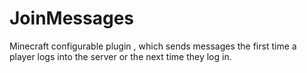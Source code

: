 # JoinMessages
Minecraft configurable plugin , which sends messages the first time a player logs into the server or the next time they log in.
